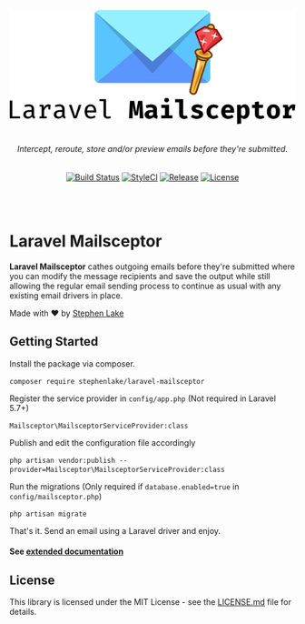<h6 align="center">
    <img src="https://github.com/stephenlake/laravel-mailsceptor/blob/master/res/laravel-mailsceptor.png"/>
</h6>

<h6 align="center">
    Intercept, reroute, store and/or preview emails before they're submitted.
</h6>

<p align="center">
<a href="https://travis-ci.org/stephenlake/laravel-mailsceptor"><img src="https://travis-ci.org/stephenlake/laravel-mailsceptor.svg?branch=master" alt="Build Status"></a>
<a href="https://github.styleci.io/repos/148940371"><img src="https://github.styleci.io/repos/148940371/shield?branch=master" alt="StyleCI"></a>
<a href="https://github.com/stephenlake/laravel-mailsceptor"><img src="https://img.shields.io/github/release/stephenlake/laravel-mailsceptor.svg" alt="Release"></a>
<a href="https://github.com/stephenlake/laravel-mailsceptor"><img src="https://poser.pugx.org/laravel/framework/license.svg" alt="License"></a>
</p>

<br><br>

# Laravel Mailsceptor

**Laravel Mailsceptor** cathes outgoing emails before they're submitted where you can modify the message recipients and save the output while still allowing the regular email sending process to continue as usual with any existing email drivers in place.

Made with ❤️ by [Stephen Lake](http://stephenlake.github.io/)

## Getting Started

Install the package via composer.

    composer require stephenlake/laravel-mailsceptor

Register the service provider in `config/app.php` (Not required in Laravel 5.7+)

    Mailsceptor\MailsceptorServiceProvider:class

Publish and edit the configuration file accordingly

    php artisan vendor:publish --provider=Mailsceptor\MailsceptorServiceProvider:class

Run the migrations (Only required if `database.enabled=true` in `config/mailsceptor.php`)

    php artisan migrate

That's it. Send an email using a Laravel driver and enjoy.

#### See [extended documentation](https://stephenlake.github.io/laravel-mailsceptor)

## License

This library is licensed under the MIT License - see the [LICENSE.md](LICENSE.md) file for details.
